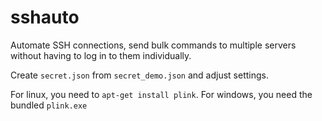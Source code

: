 # sshauto
Automate SSH connections, send bulk commands to multiple servers without having to log in to them individually.

Create `secret.json` from `secret_demo.json` and adjust settings.

For linux, you need to `apt-get install plink`. For windows, you need the bundled `plink.exe`